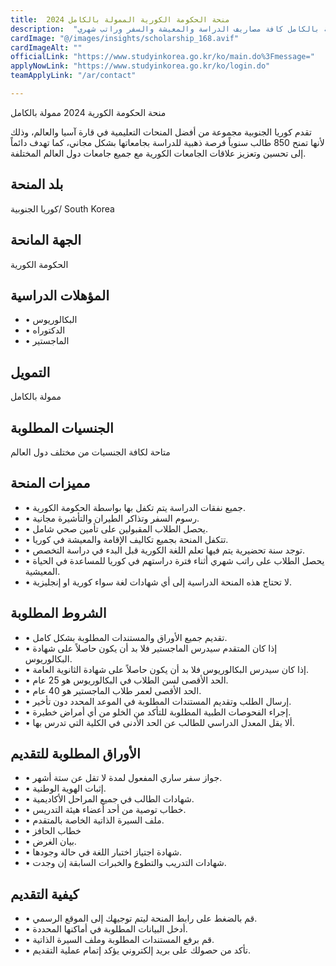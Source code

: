 ```yaml
---
title:  منحة الحكومة الكورية الممولة بالكامل 2024 
description:  "توفر منحة الحكومة الكورية الممولة بالكامل كافة مصاريف الدراسة والمعيشة والسفر وراتب شهري." 
cardImage: "@/images/insights/scholarship_168.avif" 
cardImageAlt: "" 
officialLink: "https://www.studyinkorea.go.kr/ko/main.do%3Fmessage=" 
applyNowLink: "https://www.studyinkorea.go.kr/ko/login.do" 
teamApplyLink: "/ar/contact"

---
```


منحة الحكومة الكورية 2024 ممولة بالكامل

تقدم كوريا الجنوبية مجموعة من أفضل المنحات التعليمية في قارة آسيا والعالم، وذلك لأنها تمنح 850 طالب سنوياً فرصة ذهبية للدراسة بجامعاتها بشكل مجاني، كما تهدف دائماً إلى تحسين وتعزيز علاقات الجامعات الكورية مع جميع جامعات دول العالم المختلفة.

## بلد المنحة

كوريا الجنوبية/ South Korea

## الجهة المانحة

الحكومة الكورية

## المؤهلات الدراسية

- • البكالوريوس
- • الدكتوراه
- • الماجستير

## التمويل

ممولة بالكامل

## الجنسيات المطلوبة

متاحة لكافة الجنسيات من مختلف دول العالم

## مميزات المنحة

- • جميع نفقات الدراسة يتم تكفل بها بواسطة الحكومة الكورية.
- • رسوم السفر وتذاكر الطيران والتأشيرة مجانية.
- • يحصل الطلاب المقبولين على تأمين صحي شامل.
- • تتكفل المنحة بجميع تكاليف الإقامة والمعيشة في كوريا.
- • توجد سنة تحضيرية يتم فيها تعلم اللغة الكورية قبل البدء في دراسة التخصص.
- • يحصل الطلاب على راتب شهري أثناء فترة دراستهم في كوريا للمساعدة في الحياة المعيشية.
- • لا تحتاج هذه المنحة الدراسية إلى أي شهادات لغة سواء كورية او إنجليزية.

## الشروط المطلوبة

- • تقديم جميع الأوراق والمستندات المطلوبة بشكل كامل.
- • إذا كان المتقدم سيدرس الماجستير فلا بد أن يكون حاصلاً على شهادة البكالوريوس.
- • إذا كان سيدرس البكالوريوس فلا بد أن يكون حاصلاً على شهادة الثانوية العامة.
- • الحد الأقصى لسن الطلاب في البكالوريوس هو 25 عام.
- • الحد الأقصى لعمر طلاب الماجستير هو 40 عام.
- • إرسال الطلب وتقديم المستندات المطلوبة في الموعد المحدد دون تأخير.
- • إجراء الفحوصات الطبية المطلوبة للتأكد من الخلو من أي أمراض خطيرة.
- • ألا يقل المعدل الدراسي للطالب عن الحد الأدنى في الكلية التي تدرس بها.

## الأوراق المطلوبة للتقديم

- • جواز سفر ساري المفعول لمدة لا تقل عن ستة أشهر.
- • إثبات الهوية الوطنية.
- • شهادات الطالب في جميع المراحل الأكاديمية.
- • خطاب توصية من أحد أعضاء هيئة التدريس.
- • ملف السيرة الذاتية الخاصة بالمتقدم.
- • خطاب الحافز
- • بيان الغرض.
- • شهادة اجتياز اختبار اللغة في حالة وجودها.
- • شهادات التدريب والتطوع والخبرات السابقة إن وجدت.

## كيفية التقديم

- • قم بالضغط على رابط المنحة ليتم توجيهك إلى الموقع الرسمي.
- • أدخل البيانات المطلوبة في أماكنها المحددة.
- • قم برفع المستندات المطلوبة وملف السيرة الذاتية.
- • تأكد من حصولك على بريد إلكتروني يؤكد إتمام عملية التقديم.

